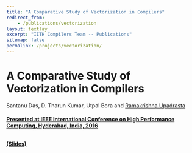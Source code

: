 ```yaml
---
title: "A Comparative Study of Vectorization in Compilers"
redirect_from:
    - /publications/vectorization
layout: textlay
excerpt: "IITH Compilers Team -- Publications"
sitemap: false
permalink: /projects/vectorization/
---
```



<div class="container-fluid" style="height:100%; width:100%"> 
<h1>A Comparative Study of Vectorization in Compilers</h1>
<p>Santanu Das, D. Tharun Kumar, Utpal Bora and <a href="https://www.iith.ac.in/~ramakrishna" target="_blank">Ramakrishna Upadrasta</p>
<h4> Presented at IEEE International Conference on High Performance Computing, Hyderabad, India, 2016
 </h4>

<br>

 <div style="position:relative; top:-25px;">
 <h4><a href="https://drive.google.com/file/d/1eeNd8hTIcDWJDKQhMb4xNoYcGRcRXq4d/view?usp=sharing" target="_blank">(Slides)</a>
 </h4>

 <br>     
<p> </p>
<br>
</div>
